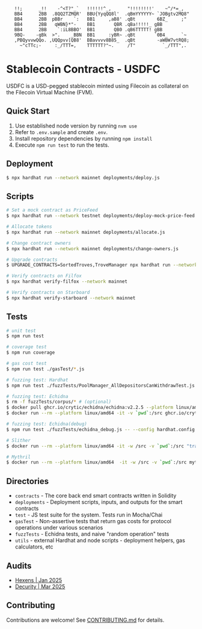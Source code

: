 ```
   !!;      _!!    -^<T?"_`   !!!!!!^_,      "!!!!!!!!'    ~^/*=_,
   BB4      2BB  .8QQ2TZMQR'  BBU{YyqQQ8l'  .qBmYYYYYY~ `JOBgtv2MQ8"
   BB4      2BB  pBBr    `:   BB1     ,aB8' .qBt        6BZ_     ;"
   BB4      2BB   qWBN}*"-    BB1       QBR .qBa!!!!!_ gBB
   BB4      2BB    `:iL8BBO'  BB1       QB0 .qB6TTTTT! gBB
   9BQ-    -gBk  >".    _BBN  BB1     :yBR~ .qBt       `0B4_     `~
   ,PBQyvvwQQo. ,UQQpvv[QB8'  BBavvvv8B85_  .qBt        -aWBW7vtRQ8;
     ~"cTTc;-     :_/TTT=,    TTTTTT?"~.     /T"          `_/TTT",.
```

# Stablecoin Contracts - USDFC

USDFC is a USD-pegged stablecoin minted using Filecoin as collateral on the Filecoin Virtual Machine (FVM).

## Quick Start

1. Use established node version by running `nvm use`
2. Refer to `.env.sample` and create `.env`.
3. Install repository dependencies by running `npm install`
4. Execute `npm run test` to run the tests.

## Deployment

```sh
$ npx hardhat run --network mainnet deployments/deploy.js
```

## Scripts

```sh
# Set a mock contract as PriceFeed
$ npx hardhat run --network testnet deployments/deploy-mock-price-feed.js

# Allocate tokens
$ npx hardhat run --network mainnet deployments/allocate.js

# Change contract owners
$ npx hardhat run --network mainnet deployments/change-owners.js

# Upgrade contracts
$ UPGRADE_CONTRACTS=SortedTroves,TroveManager npx hardhat run --network mainnet deployments/upgrade-contracts.js

# Verify contracts on Filfox
$ npx hardhat verify-filfox --network mainnet

# Verify contracts on Starboard
$ npx hardhat verify-starboard --network mainnet
```

## Tests

```sh
# unit test
$ npm run test

# coverage test
$ npm run coverage

# gas cost test
$ npm run test ./gasTest/*.js

# fuzzing test: Hardhat
$ npm run test ./fuzzTests/PoolManager_AllDepositorsCanWithdrawTest.js

# fuzzing test: Echidna
$ rm -f fuzzTests/corpus/* # (optional)
$ docker pull ghcr.io/crytic/echidna/echidna:v2.2.5 --platform linux/amd64
$ docker run --rm --platform linux/amd64 -it -v `pwd`:/src ghcr.io/crytic/echidna/echidna bash -c "solc-select install 0.7.6 && solc-select use 0.7.6 && echidna /src/contracts/TestContracts/EchidnaTester.sol --config /src/fuzzTests/echidna_config.yaml --corpus-dir 'src/fuzzTests/corpus'"

# fuzzing test: Echidna(debug)
$ npm run test ./fuzzTests/echidna_debug.js -- --config hardhat.config.echidna.js

# Slither
$ docker run --rm --platform linux/amd64 -it -w /src -v `pwd`:/src "trailofbits/eth-security-toolbox":nightly-20241209 bash -c "solc-select install 0.7.6 && solc-select use 0.7.6 && slither . --config-file slither.config.json --exclude-informational > slither.log 2>&1"

# Mythril
$ docker run --rm --platform linux/amd64  -it -w /src -v `pwd`:/src mythril/myth:0.24.8 scripts/mythril.sh
```

## Directories

- `contracts` - The core back end smart contracts written in Solidity
- `deployments` - Deployment scripts, inputs, and outputs for the smart contracts
- `test` - JS test suite for the system. Tests run in Mocha/Chai
- `gasTest` - Non-assertive tests that return gas costs for protocol operations under various scenarios
- `fuzzTests` - Echidna tests, and naive "random operation" tests
- `utils` - external Hardhat and node scripts - deployment helpers, gas calculators, etc

## Audits

- [Hexens | Jan 2025](./audits/2025-01-Hexens.pdf)
- [Decurity | Mar 2025](./audits/2025-03-Decurity.pdf)

## Contributing

Contributions are welcome! See [CONTRIBUTING.md](CONTRIBUTING.md) for details.

